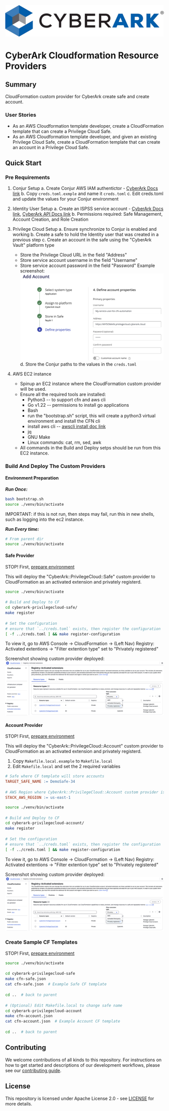 <img alt="CyberArk Banner" src="images/cyberark-banner.jpg">

<!-- START doctoc generated TOC please keep comment here to allow auto update -->
<!-- DON'T EDIT THIS SECTION, INSTEAD RE-RUN doctoc TO UPDATE -->
<!-- END doctoc generated TOC please keep comment here to allow auto update -->


# CyberArk Cloudformation Resource Providers
<!--
Author:   David Hisel <david.hisel@cyberark.com>
Updated:  <2025-03-12 13:01:25 david.hisel>
-->

## Summary

CloudFormation custom provider for CyberArk create safe and create account.

### User Stories

- As an AWS Cloudformation template developer, create a CloudFormation template that can create a Privilege Cloud Safe.
- As an AWS Cloudformation template developer, and given an existing Privilege Cloud Safe, create a CloudFormation template that can create an account in a Privilege Cloud Safe.

## Quick Start

### Pre Requirements

1. Conjur Setup
   a. Create Conjur AWS IAM authentictor - [CyberArk Docs link](https://docs.cyberark.com/conjur-cloud/latest/en/content/operations/authn/authenticate-awsiam-lp.htm)
   b. Copy `creds.toml.exmple` and name it `creds.toml`
   c. Edit creds.toml and update the values for your Conjur environment

2. Identity User Setup
   a. Create an ISPSS service account - [CyberArk Docs link](https://docs.cyberark.com/identity-administration/latest/en/content/ispss/ispss-api-authentication.htm), [CyberArk API Docs link](https://api-docs.cyberark.com/docs/ispss-api-auth/2c297daca8a97-api-token-authentication-for-cyber-ark-identity-security-platform-shared-services)
   b. Permissions required: Safe Management, Account Creation, and Role Creation

3. Privilege Cloud Setup
   a. Ensure synchronize to Conjur is enabled and working
   b. Create a safe to hold the Identity user that was created in a previous step
   c. Create an account in the safe using the "CyberArk Vault" platform type
      - Store the Privilege Cloud URL in the field "Address"
      - Store service account username in the field "Username"
      - Store service account password in the field "Password"
      Example screenshot:
       ![](./images/add-account-cfn-service-user.png)
   d. Store the Conjur paths to the values in the `creds.toml`

4. AWS EC2 instance
   - Spinup an EC2 instance where the CloudFormation custom provider will be used.
   - Ensure all the required tools are installed:
     - Python3 -- to support cfn and aws cli
     - Go v1.22 -- permissions to install go applications
     - Bash
     - run the "bootstrap.sh" script, this will create a python3 virtual environment and install the CFN cli
     - install aws cli -- [awscli install doc link](https://docs.aws.amazon.com/cli/latest/userguide/getting-started-install.html)
     - jq
     - GNU Make
     - Linux commands: cat, rm, sed, awk
   - All commands in the Build and Deploy setps should be run from this EC2 instance.

### Build And Deploy The Custom Providers

#### Environment Preparation

**_Run Once:_**

```bash
bash bootstrap.sh
source ./venv/bin/activate
```

IMPORTANT: if this is not run, then steps may fail, run this in new shells, such as logging into the ec2 instance.

**_Run Every time:_**

```bash
# From parent dir
source ./venv/bin/activate
```

#### Safe Provider

STOP! First, [prepare environment](#environment-preparation)

This will deploy the "CyberArk::PrivilegeCloud::Safe" custom provider to CloudFormation as an activated extension and privately registerd.


```bash
source ./venv/bin/activate

# Build and Deploy to CF
cd cyberark-privilegecloud-safe/
make register

# Set the configuration
# ensure that `../creds.toml` exists, then register the configuration
[ -f ../creds.toml ] && make register-configuration
```

To view it, go to AWS Console 
  -> CloudFormation 
  -> (Left Nav) Registry: Activated extentions
  -> "Filter extention type" set to "Privately registered"
  
  Screenshot showing custom provider deployed:
  ![](./images/cfn-activated-extentions.png)

#### Account Provider

STOP! First, [prepare environment](#environment-preparation)

This will deploy the "CyberArk::PrivilegeCloud::Account" custom provider to CloudFormation as an activated extension and privately registerd.

1. Copy `Makefile.local.example` to `Makefile.local`
2. Edit `Makefile.local` and set the 2 required variables

```makefile
# Safe where CF template will store accounts
TARGET_SAFE_NAME := DemoSafe-34

# AWS Region where CyberArk::PrivilegeCloud::Account custom provider is deployed
STACK_AWS_REGION := us-east-1
```

```bash
source ./venv/bin/activate

# Build and Deploy to CF
cd cyberark-privilegecloud-account/
make register

# Set the configuration
# ensure that `../creds.toml` exists, then register the configuration
[ -f ../creds.toml ] && make register-configuration
```

To view it, go to AWS Console 
  -> CloudFormation 
  -> (Left Nav) Registry: Activated extentions
  -> "Filter extention type" set to "Privately registered"
  
  Screenshot showing custom provider deployed:
  ![](./images/cfn-activated-extentions.png)

### Create Sample CF Templates

STOP! First, [prepare environment](#environment-preparation)

```bash
source ./venv/bin/activate

cd cyberark-privilegecloud-safe
make cfn-safe.json
cat cfn-safe.json  # Example Safe CF template

cd ..  # back to parent

# (Optional) Edit Makefile.local to change safe name
cd cyberark-privilegecloud-account
make cfn-account.json
cat cfn-account.json  # Example Account CF template

cd ..  # back to parent
```

## Contributing

We welcome contributions of all kinds to this repository. For instructions on how to get started and descriptions of our development workflows, please see our [contributing guide](./CONTRIBUTING.md).

## License

This repository is licensed under Apache License 2.0 - see [LICENSE](./LICENSE) for more details.